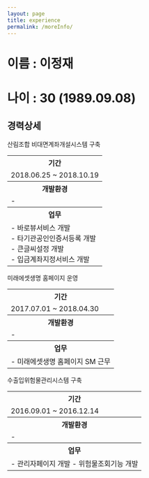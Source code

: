 ```yaml
---
layout: page
title: experience
permalink: /moreInfo/
---
```


<h1>이름 : 이정재</h1>
<h1>나이 : 30 (1989.09.08)</h1>


<h2>경력상세</h2>

<!-- 산림조합 비대면계좌개설시스템 구축 -->
<div class="table-experience">
   <div class="table-header">산림조합 비대면계좌개설시스템 구축</div>
       <table>
           <tr>
             <th>기간</th>
           </tr>
           <tr>
             <td class="center">2018.06.25 ~ 2018.10.19</td>
          </tr>
          <tr>
              <th>
                 개발환경
              </th>
          </tr>
          <tr>
              <td>
                 -
              </td>
           </tr>
           <tr>
              <th>
                 업무
              </th>
           </tr>
           <tr>
              <td>
                - 바로뷰서비스 개발<br>
                - 타기관공인인증서등록 개발<br>
                - 큰글씨설정 개발<br>
                - 입금계좌지정서비스 개발
              </td>
           </tr>
       </table>
</div>

<!-- 미래에셋생명 홈페이지 운영 -->
<div class="table-experience">
   <div class="table-header">미래에셋생명 홈페이지 운영</div>
        <table>  
            <tr>
              <th>기간</th>
            </tr>
            <tr>
              <td class="center">2017.07.01 ~ 2018.04.30</td>
           </tr>
           <tr>
               <th>
                  개발환경
               </th>
           </tr>
           <tr>
               <td>
                  -
               </td>
            </tr>
            <tr>
               <th>
                  업무
               </th>
            </tr>
            <tr>
               <td>
                 - 미래에셋생명 홈페이지 SM 근무
               </td>
            </tr>
        </table>
</div>

<!-- 수출입위험물관리시스템 구축 -->
<div class="table-experience">
   <div class="table-header">수출입위험물관리시스템 구축</div>
        <table>
            <tr>
              <th>기간</th>
            </tr>
            <tr>
              <td class="center">2016.09.01 ~ 2016.12.14</td>
           </tr>
           <tr>
               <th>
                  개발환경
               </th>
           </tr>
           <tr>
               <td>
                  -
               </td>
            </tr>
            <tr>
               <th>
                  업무
               </th>
            </tr>
            <tr>
               <td>
                 - 관리자페이지 개발
                 - 위험물조회기능 개발
               </td>
            </tr>
        </table>
</div>        

<!-- 스마트긴급구조통제단시스템구축 2016.07.04 ~ 2016.08.31 skip -->
